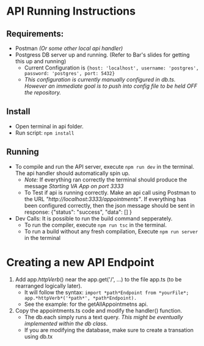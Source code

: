 # API Running Instructions

## Requirements:
* Postman _(Or some other local api handler)_
* Postgress DB server up and running. (Refer to Bar's slides for getting this up and running)
   * Current Configuration is `{host: 'localhost', username: 'postgres', password: 'postgres', port: 5432}` 
   * _This configuration is currently manually configured in db.ts. However an immediate goal is to push into config file to be held OFF the repository._

## Install
* Open terminal in api folder.
* Run script: `npm install`

## Running
* To compile and run the API server, execute `npm run dev` in the terminal. The api handler should automatically spin up.
   * *Note:* If everything ran correctly the terminal should produce the message _Starting VA App on port 3333_
   * To Test if api is running correctly. Make an api call using Postman to the URL _"http://localhost:3333/appointments"_. If everything has been configured correctly, then the json message should be sent in response: {"status": "success", "data": [] }
* Dev Calls: It is possible to run the build command sepperately.
   * To run the compiler, execute `npm run tsc` in the terminal.
   * To run a build without any fresh compilation, Execute `npm run server` in the terminal

# Creating a new API Endpoint
1. Add app.*httpVerb*() near the app.get('/', ...) to the file app.ts (to be rearranged logically later).
    * It will follow the syntax: `import *path*Endpoint from *yourFile*; app.*httpVerb*('*path*', *path*Endpoint).`
    * See the example: for the getAllAppointmetns api.
 2. Copy the appointments.ts code and modify the handler() function.
    * The db.each simply runs a text query. _This might be eventually implemented within the db class_.
    * If you are modifying the database, make sure to create a transation using db.tx
